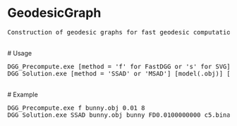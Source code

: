# GeodesicGraph
<pre>
Construction of geodesic graphs for fast geodesic computation
</pre>
<br/>
# Usage
<pre>
DGG_Precompute.exe [method = 'f' for FastDGG or 's' for SVG] [model(.obj)] [accuracy_control_parameter] [number of threads]  
DGG_Solution.exe [method = 'SSAD' or 'MSAD'] [model(.obj)] [graph_binary_file(.binary)] [source_vertex_id or source_file] [output_distance_file]  
</pre>
<br/>
# Example
<pre>
DGG_Precompute.exe f bunny.obj 0.01 8  
DGG_Solution.exe SSAD bunny.obj bunny_FD0.0100000000_c5.binay 0 bunny.distance.txt  
</pre>
